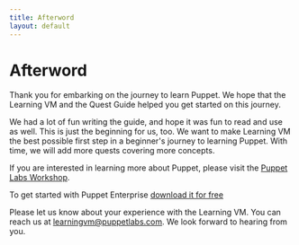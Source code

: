 ```yaml
---
title: Afterword
layout: default
---
```


# Afterword

Thank you for embarking on the journey to learn Puppet. We hope that the Learning VM and the Quest Guide helped you get started on this journey. 

We had a lot of fun writing the guide, and hope it was fun to read and use as well. This is just the beginning for us, too. We want to make Learning VM the best possible first step in a beginner's journey to learning Puppet. With time, we will add more quests covering more concepts. 

If you are interested in learning more about Puppet, please visit the [Puppet Labs Workshop](https://puppetlabs.com/learn).

To get started with Puppet Enterprise [download it for free](http://info.puppetlabs.com/download-pe.html)

Please let us know about your experience with the Learning VM. You can reach us at [learningvm@puppetlabs.com](mailto:learningvm@puppetlabs.com). We look forward to hearing from you.

